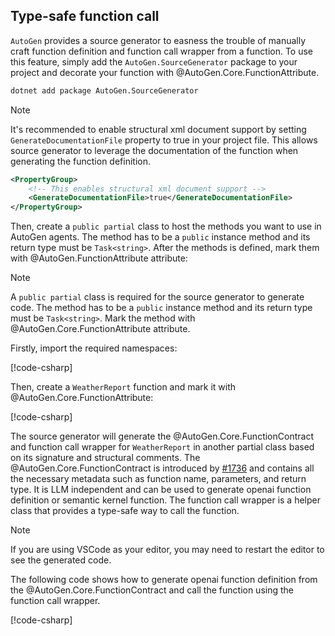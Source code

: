 ## Type-safe function call

`AutoGen` provides a source generator to easness the trouble of manually craft function definition and function call wrapper from a function. To use this feature, simply add the `AutoGen.SourceGenerator` package to your project and decorate your function with @AutoGen.Core.FunctionAttribute.

```bash
dotnet add package AutoGen.SourceGenerator
```

> [!NOTE]
> It's recommended to enable structural xml document support by setting `GenerateDocumentationFile` property to true in your project file. This allows source generator to leverage the documentation of the function when generating the function definition.

```xml
<PropertyGroup>
    <!-- This enables structural xml document support -->
    <GenerateDocumentationFile>true</GenerateDocumentationFile>
</PropertyGroup>
```

Then, create a `public partial` class to host the methods you want to use in AutoGen agents. The method has to be a `public` instance method and its return type must be `Task<string>`. After the methods is defined, mark them with @AutoGen.FunctionAttribute attribute:

> [!NOTE]
> A `public partial` class is required for the source generator to generate code.
> The method has to be a `public` instance method and its return type must be `Task<string>`.
> Mark the method with @AutoGen.Core.FunctionAttribute attribute.

Firstly, import the required namespaces:

[!code-csharp[](../../sample/AutoGen.BasicSamples/CodeSnippet/TypeSafeFunctionCallCodeSnippet.cs?name=weather_report_using_statement)]

Then, create a `WeatherReport` function and mark it with @AutoGen.Core.FunctionAttribute:

[!code-csharp[](../../sample/AutoGen.BasicSamples/CodeSnippet/TypeSafeFunctionCallCodeSnippet.cs?name=weather_report)]

The source generator will generate the @AutoGen.Core.FunctionContract and function call wrapper for `WeatherReport` in another partial class based on its signature and structural comments. The @AutoGen.Core.FunctionContract is introduced by [#1736](https://github.com/microsoft/autogen/pull/1736) and contains all the necessary metadata such as function name, parameters, and return type. It is LLM independent and can be used to generate openai function definition or semantic kernel function. The function call wrapper is a helper class that provides a type-safe way to call the function.

> [!NOTE]
> If you are using VSCode as your editor, you may need to restart the editor to see the generated code.

The following code shows how to generate openai function definition from the @AutoGen.Core.FunctionContract and call the function using the function call wrapper.

[!code-csharp[](../../sample/AutoGen.BasicSamples/CodeSnippet/TypeSafeFunctionCallCodeSnippet.cs?name=weather_report_consume)]
